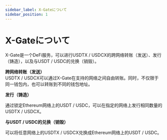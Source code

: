 ```yaml
---
sidebar_label: X-Gateについて
sidebar_position: 1
---
```


# X-Gateについて

X-Gate是一个DeFi服务，可以进行USDTX / USDCX的跨网络转账（发送）、发行（铸造），以及与USDT / USDC的兑换（销毁）。

**跨网络转账（发送）**  
USDTX / USDCX可以通过X-Gate在支持的网络之间自由转账。同时，不仅限于同一钱包内，也可以转账到不同的钱包地址。

**发行（铸造）**  

通过锁定Ethereum网络上的USDT / USDC，可以在指定的网络上发行相同数量的USDTX / USDCX。

**与USDT / USDC的兑换（销毁）**  

可以将任意网络上的USDTX / USDCX兑换成Ethereum网络上的USDT / USDC。
